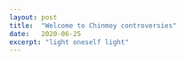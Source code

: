```yaml
---
layout: post
title:  "Welcome to Chinmoy controversies"
date:   2020-06-25
excerpt: "light oneself light"
---
```

